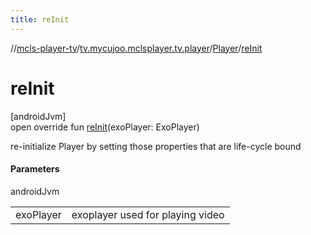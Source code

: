 ```yaml
---
title: reInit
---
```

//[mcls-player-tv](../../../index.html)/[tv.mycujoo.mclsplayer.tv.player](../index.html)/[Player](index.html)/[reInit](re-init.html)



# reInit



[androidJvm]\
open override fun [reInit](re-init.html)(exoPlayer: ExoPlayer)



re-initialize Player by setting those properties that are life-cycle bound



#### Parameters


androidJvm

| | |
|---|---|
| exoPlayer | exoplayer used for playing video |




